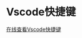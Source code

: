 <!--
 * @Author: your name
 * @Date: 2021-05-21 15:19:29
 * @LastEditTime: 2021-05-21 16:49:01
 * @LastEditors: Please set LastEditors
 * @Description: In User Settings Edit
 * @FilePath: /note/xiaosong_notes/docs/notes/vscode.md
-->
# Vscode快捷键
<CodeSwitcher :languages="{mac:'MacOs',win:'Windows'}">

<template v-slot:mac>
 <iframe  
style="padding-top: 15px;height: 1700px;"
 width=100% 
 src="/assets/html/vscode/mac.html"  
 frameborder=0  
 allowfullscreen>
 </iframe>
</template>
<template v-slot:win>

 <iframe  
 style="padding-top: 15px;height: 1700px;"
 width=100% 
 src="/assets/html/vscode/windows.html"  
 frameborder=0  
 allowfullscreen>
 </iframe>

</template>

</CodeSwitcher>


[在线查看Vscode快捷键](https://www.52cik.com/vscode-keyboard-shortcuts/) 




